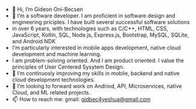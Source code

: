 - 👋 Hi, I’m Gideon Oni-Becsen
- 👀 I’m a software developer. I am proficient in software design and engineering priciples. I have built several successful software solutions
- in over 6 years, with technologies such as C/C++, HTML, CSS, JavaScript, Kotlin, SQL, Node.js, Express.js, Bootstrap, MySQL, SQLite, and Android NDK
- I'm particularly interested in mobile apps development, native cloud development and  machine learning.
- I am problem-solving oriented. And I am product oriented. I value the principles of User Centered Sysytem Design.
- 🌱 I’m continuosly improving my skills in mobile, backend and native cloud development technologies.
- 💞️ I’m looking to forward work on Andriod, API, Microservices, native Cloud, and ML related projects.
- 📫 How to reach me: gmail: gidbec4yeshua@gmail.com

<!---
gidbecxa/gidbecxa is a ✨ special ✨ repository because its `README.md` (this file) appears on your GitHub profile.
You can click the Preview link to take a look at your changes.
--->
